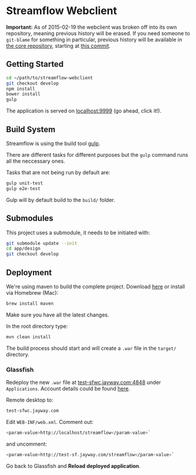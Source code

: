 # Streamflow Webclient

**Important:** As of 2015-02-19 the webclient was broken off into its own repository,
  meaning previous history will be erased. If you need someone to `git-blame` for something
  in particular, previous history will be available in [the core repository](https://github.com/jayway/streamflow-core/),
  starting at [this commit](https://github.com/jayway/streamflow-core/commit/930d7201cfd47424acacf434857928719c9ebf3://github.com/jayway/streamflow-core/commit/930d7201cfd47424acacf434857928719c9ebf35).

## Getting Started

```bash
cd ~/path/to/streamflow-webclient
git checkout develop
npm install
bower install
gulp
```

The application is served on [localhost:9999](http://localhost:9999) (go ahead, click it!).

## Build System

Streamflow is using the build tool [gulp](https://github.com/gulpjs/gulp/blob/master/docs/README.md).

There are different tasks for different purposes but the `gulp` command runs all
the neccessary ones.

Tasks that are not being run by default are:

```bash
gulp unit-test
gulp e2e-test
```

Gulp will by default build to the `build/` folder.

## Submodules

This project uses a submodule, it needs to be initiated with:

```bash
git submodule update --init
cd app/design
git checkout develop
```

## Deployment

We're using maven to build the complete project. Download [here](http://maven.apache.org/download.cgi) or install via Homebrew (Mac):

```bash
brew install maven
```

Make sure you have all the latest changes.

In the root directory type:

```bash
mvn clean install
```

The build process should start and will create a `.war` file in the `target/` directory.

### Glassfish

Redeploy the new `.war` file at [test-sfwc.jayway.com:4848](https://test-sfwc.jayway.com:4848) under `Applications`. Account details could be found [here](https://confluence.jayway.com/display/streamsource/Windows+server+tips+and+tricks).

Remote desktop to:

```bash
test-sfwc.jayway.com
```

Edit `WEB-INF/web.xml`. Comment out:

```bash
<param-value>http://localhost/streamflow</param-value>`
```

and uncomment:

```bash
<param-value>http://test-sf.jayway.com/streamflow</param-value>`
```

Go back to Glassfish and **Reload deployed application**.

